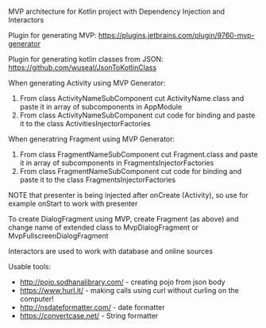 MVP architecture for Kotlin project with Dependency Injection and Interactors

Plugin for generating MVP: 
https://plugins.jetbrains.com/plugin/9760-mvp-generator 

Plugin for generating kotlin classes from JSON:
https://github.com/wuseal/JsonToKotlinClass

When generating Activity using MVP Generator:
1. From class ActivityNameSubComponent cut ActivityName.class and paste it in array of subcomponents in AppModule
2. From class ActivityNameSubComponent cut code for binding and paste it to the class ActivitiesInjectorFactories

When generatring Fragment using MVP Generator:
1. From class FragmentNameSubComponent cut Fragment.class and paste it in array of subcomponents in FragmentsInjectorFactories
2. From class FragmentNameSubComponent cut code for binding and paste it to the class FragmentsInjectorFactories

NOTE that presenter is being injected after onCreate (Activity), so use for example onStart to work with presenter

To create DialogFragment using MVP, create Fragment (as above) and change name of extended class to MvpDialogFragment or MvpFullscreenDialogFragment

Interactors are used to work with database and online sources

Usable tools:
- http://pojo.sodhanalibrary.com/ - creating pojo from json body
- https://www.hurl.it/ - making calls using curl without curling on the computer!
- http://nsdateformatter.com/ - date formatter
- https://convertcase.net/ - String formatter
